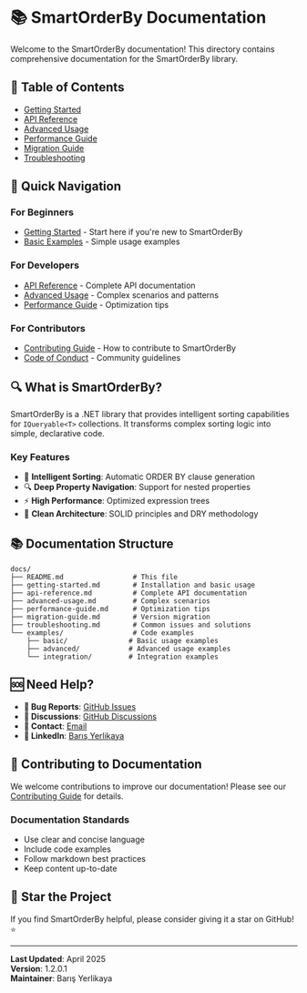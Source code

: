# 📚 SmartOrderBy Documentation

Welcome to the SmartOrderBy documentation! This directory contains comprehensive documentation for the SmartOrderBy library.

## 📖 Table of Contents

- [Getting Started](getting-started.md)
- [API Reference](api-reference.md)
- [Advanced Usage](advanced-usage.md)
- [Performance Guide](performance-guide.md)
- [Migration Guide](migration-guide.md)
- [Troubleshooting](troubleshooting.md)

## 🚀 Quick Navigation

### **For Beginners**
- [Getting Started](getting-started.md) - Start here if you're new to SmartOrderBy
- [Basic Examples](basic-examples.md) - Simple usage examples

### **For Developers**
- [API Reference](api-reference.md) - Complete API documentation
- [Advanced Usage](advanced-usage.md) - Complex scenarios and patterns
- [Performance Guide](performance-guide.md) - Optimization tips

### **For Contributors**
- [Contributing Guide](../CONTRIBUTING.md) - How to contribute to SmartOrderBy
- [Code of Conduct](../CODE_OF_CONDUCT.md) - Community guidelines

## 🔍 What is SmartOrderBy?

SmartOrderBy is a .NET library that provides intelligent sorting capabilities for `IQueryable<T>` collections. It transforms complex sorting logic into simple, declarative code.

### **Key Features**
- 🎯 **Intelligent Sorting**: Automatic ORDER BY clause generation
- 🔍 **Deep Property Navigation**: Support for nested properties
- ⚡ **High Performance**: Optimized expression trees
- 🎨 **Clean Architecture**: SOLID principles and DRY methodology

## 📚 Documentation Structure

```
docs/
├── README.md                 # This file
├── getting-started.md        # Installation and basic usage
├── api-reference.md          # Complete API documentation
├── advanced-usage.md         # Complex scenarios
├── performance-guide.md      # Optimization tips
├── migration-guide.md        # Version migration
├── troubleshooting.md        # Common issues and solutions
└── examples/                 # Code examples
    ├── basic/               # Basic usage examples
    ├── advanced/            # Advanced usage examples
    └── integration/         # Integration examples
```

## 🆘 Need Help?

- **🐛 Bug Reports**: [GitHub Issues](https://github.com/byerlikaya/SmartOrderBy/issues)
- **💬 Discussions**: [GitHub Discussions](https://github.com/byerlikaya/SmartOrderBy/discussions)
- **📧 Contact**: [Email](mailto:b.yerlikaya@outlook.com)
- **🔗 LinkedIn**: [Barış Yerlikaya](https://linkedin.com/in/barisyerlikaya)

## 📖 Contributing to Documentation

We welcome contributions to improve our documentation! Please see our [Contributing Guide](../CONTRIBUTING.md) for details.

### **Documentation Standards**
- Use clear and concise language
- Include code examples
- Follow markdown best practices
- Keep content up-to-date

## 🌟 Star the Project

If you find SmartOrderBy helpful, please consider giving it a star on GitHub! ⭐

---

**Last Updated**: April 2025  
**Version**: 1.2.0.1  
**Maintainer**: Barış Yerlikaya
